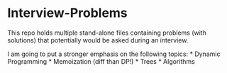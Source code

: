 # Interview-Problems
This repo holds multiple stand-alone files containing problems (with solutions) that potentially would be asked during an interview.

I am going to put a stronger emphasis on the following topics:
    * Dynamic Programming
    * Memoization (diff than DP!)
    * Trees
    * Algorithms
